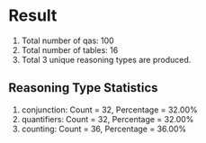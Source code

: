 # Result<br/>
1. Total number of qas: 100<br/>
2. Total number of tables: 16<br/>
3. Total 3 unique reasoning types are produced.<br/>
## **Reasoning Type Statistics**<br/>
1. conjunction: Count = 32, Percentage = 32.00%<br/>
2. quantifiers: Count = 32, Percentage = 32.00%<br/>
3. counting: Count = 36, Percentage = 36.00%<br/>
